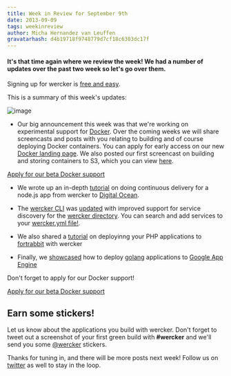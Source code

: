 ```yaml
---
title: Week in Review for September 9th
date: 2013-09-09
tags: weekinreview
author: Micha Hernandez van Leuffen
gravatarhash: d4b19718f9748779d7cf18c6303dc17f
---
```


<h4 class="subheader">
It's that time again where we review the week! We had a number of updates over the past two week so let's go over them.
</h4>

Signing up for wercker is [free and easy](https://app.wercker.com/users/new/).

This is a summary of this week's updates:

![image](http://f.cl.ly/items/0A2A3r0n1I2j2x2p3f06/Screen%20Shot%202013-08-16%20at%203.06.18%20PM.png)

* Our big announcement this week was that we're working on experimental support for [Docker](http://docker.io). Over the coming weeks we will share screencasts and posts with you relating to building and of course deploying Docker containers. You can apply for early access on our new [Docker landing page](http://wercker.com/docker). We also posted our first screencast on building and storing containers to S3, which you can view [here](http://blog.wercker.com/2013/09/06/Building-and-Storing-Docker-Containers.html).

<div class="text-center">
<a href="http://wercker.com/docker/index.html#form" class="button radius secondary">Apply for our beta Docker support</a>
</div>

* We wrote up an in-depth [tutorial](http://blog.wercker.com/2013/09/03/ContinuousDelivery-with-wercker-digitalocean-and-nodejs.html) on doing continuous delivery for a node.js app from wercker to [Digital Ocean](http://digitalocean.com).

* The [wercker CLI](http://devcenter.wercker.com/articles/cli/) was [updated](http://blog.wercker.com/2013/09/03/wercker-services.html) with improved support for service discovery for the [wercker directory](). You can search and add services to your [wercker.yml file!](http://devcenter.wercker.com/articles/werckeryml/).

* We also shared a [tutorial](http://blog.wercker.com/2013/08/27/Deploying-your-PHP-application-to-fortrabbit.html) on deployinng your PHP applications to [fortrabbit](http://fortrabbit.com/) with wercker

* Finally, we [showcased](http://blog.wercker.com/2013/08/22/Deploying-Go-to-Google-App-Engine.html) how to deploy [golang](http://golang.org/) applications to [Google App Engine](https://appengine.google.com)

Don't forget to apply for our Docker support!

<div class="text-center">
<a href="http://wercker.com/docker/index.html#form" class="button radius secondary">Apply for our beta Docker support</a>
</div>


## Earn some stickers!

Let us know about the applications you build with wercker. Don't forget to tweet out a screenshot of your first green build with **#wercker** and we'll send you some [@wercker](http://twitter.com/wercker) stickers.

Thanks for tuning in, and there will be more posts next week! Follow us on [twitter](http://twitter.com/wercker) as well to stay in the loop.